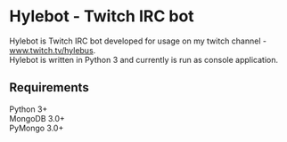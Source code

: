 # Hylebot - Twitch IRC bot

Hylebot is Twitch IRC bot developed for usage on my twitch channel - www.twitch.tv/hylebus.  
Hylebot is written in Python 3 and currently is run as console application.

## Requirements
Python 3+  
MongoDB 3.0+  
PyMongo 3.0+
